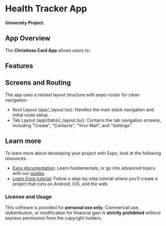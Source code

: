 #   Health Tracker App 
####  University Project.

## App Overview

The **Christmas Card App** allows users to:


## Features


   
## Screens and Routing
The app uses a nested layout structure with expo-router for clean navigation:

* Root Layout (app/_layout.tsx): Handles the main stack navigation and initial route setup.
* Tab Layout (app/(tabs)/_layout.tsx): Contains the tab navigation screens, including "Create", "Contacts", "Your Mail", and "Settings".

## Learn more

To learn more about developing your project with Expo, look at the following resources:

- [Expo documentation](https://docs.expo.dev/): Learn fundamentals, or go into advanced topics with our [guides](https://docs.expo.dev/guides).
- [Learn Expo tutorial](https://docs.expo.dev/tutorial/introduction/): Follow a step-by-step tutorial where you'll create a project that runs on Android, iOS, and the web.

### License and Usage

This software is provided for **personal use only**. Commercial use, redistribution, or modification for financial gain is **strictly prohibited** without express permission from the copyright holders.

